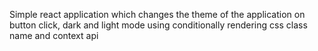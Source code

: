 Simple react application which changes the theme of the application on button click, dark and light mode using conditionally rendering css class name and context api 
